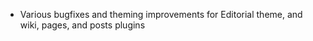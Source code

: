 ---
---

- Various bugfixes and theming improvements for Editorial theme, and wiki, pages, and posts plugins
